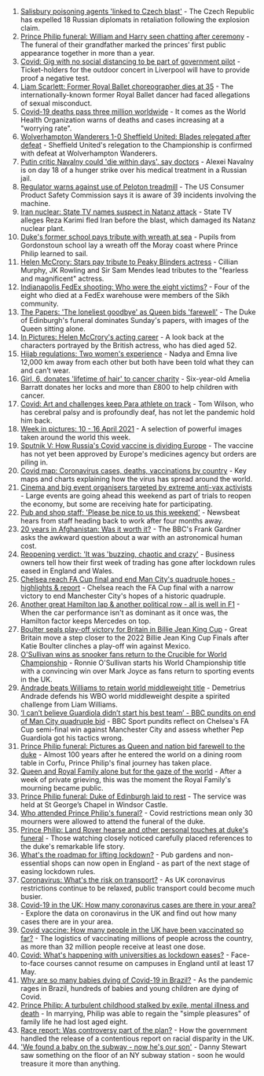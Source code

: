 1. [Salisbury poisoning agents 'linked to Czech blast'](https://www.bbc.co.uk/news/uk-56790053) - The Czech Republic has expelled 18 Russian diplomats in retaliation following the explosion claim.
2. [Prince Philip funeral: William and Harry seen chatting after ceremony](https://www.bbc.co.uk/news/uk-56788998) - The funeral of their grandfather marked the princes’ first public appearance together in more than a year.
3. [Covid: Gig with no social distancing to be part of government pilot](https://www.bbc.co.uk/news/uk-56789454) - Ticket-holders for the outdoor concert in Liverpool will have to provide proof a negative test.
4. [Liam Scarlett: Former Royal Ballet choreographer dies at 35](https://www.bbc.co.uk/news/entertainment-arts-56765157) - The internationally-known former Royal Ballet dancer had faced allegations of sexual misconduct.
5. [Covid-19 deaths pass three million worldwide](https://www.bbc.co.uk/news/world-56783878) - It comes as the World Health Organization warns of deaths and cases increasing at a "worrying rate".
6. [Wolverhampton Wanderers 1-0 Sheffield United: Blades relegated after defeat](https://www.bbc.co.uk/sport/football/56699182) - Sheffield United's relegation to the Championship is confirmed with defeat at Wolverhampton Wanderers.
7. [Putin critic Navalny could 'die within days', say doctors](https://www.bbc.co.uk/news/world-europe-56786266) - Alexei Navalny is on day 18 of a hunger strike over his medical treatment in a Russian jail.
8. [Regulator warns against use of Peloton treadmill](https://www.bbc.co.uk/news/world-us-canada-56790070) - The US Consumer Product Safety Commission says it is aware of 39 incidents involving the machine.
9. [Iran nuclear: State TV names suspect in Natanz attack](https://www.bbc.co.uk/news/world-middle-east-56786263) - State TV alleges Reza Karimi fled Iran before the blast, which damaged its Natanz nuclear plant.
10. [Duke's former school pays tribute with wreath at sea](https://www.bbc.co.uk/news/uk-scotland-56787190) - Pupils from Gordonstoun school lay a wreath off the Moray coast where Prince Philip learned to sail.
11. [Helen McCrory: Stars pay tribute to Peaky Blinders actress](https://www.bbc.co.uk/news/entertainment-arts-56785283) - Cillian Murphy, JK Rowling and Sir Sam Mendes lead tributes to the "fearless and magnificent" actress.
12. [Indianapolis FedEx shooting: Who were the eight victims?](https://www.bbc.co.uk/news/world-us-canada-56789254) - Four of the eight who died at a FedEx warehouse were members of the Sikh community.
13. [The Papers: 'The loneliest goodbye' as Queen bids 'farewell'](https://www.bbc.co.uk/news/blogs-the-papers-56790040) - The Duke of Edinburgh's funeral dominates Sunday's papers, with images of the Queen sitting alone.
14. [In Pictures: Helen McCrory's acting career](https://www.bbc.co.uk/news/entertainment-arts-56779389) - A look back at the characters portrayed by the British actress, who has died aged 52.
15. [Hijab regulations: Two women's experience](https://www.bbc.co.uk/news/world-56773815) - Nadya and Emna live 12,000 km away from each other but both have been told what they can and can’t wear.
16. [Girl, 6, donates 'lifetime of hair' to cancer charity](https://www.bbc.co.uk/news/uk-england-gloucestershire-56771062) - Six-year-old Amelia Barratt donates her locks and more than £800 to help children with cancer.
17. [Covid: Art and challenges keep Para athlete on track](https://www.bbc.co.uk/news/uk-56773744) - Tom Wilson, who has cerebral palsy and is profoundly deaf, has not let the pandemic hold him back.
18. [Week in pictures: 10 - 16 April 2021](https://www.bbc.co.uk/news/in-pictures-56759689) - A selection of powerful images taken around the world this week.
19. [Sputnik V: How Russia's Covid vaccine is dividing Europe](https://www.bbc.co.uk/news/world-europe-56735931) - The vaccine has not yet been approved by Europe's medicines agency but orders are piling in.
20. [Covid map: Coronavirus cases, deaths, vaccinations by country](https://www.bbc.co.uk/news/world-51235105) - Key maps and charts explaining how the virus has spread around the world.
21. [Cinema and big event organisers targeted by extreme anti-vax activists](https://www.bbc.co.uk/news/blogs-trending-56772902) - Large events are going ahead this weekend as part of trials to reopen the economy, but some are receiving hate for participating.
22. [Pub and shop staff: 'Please be nice to us this weekend'](https://www.bbc.co.uk/news/newsbeat-56775186) - Newsbeat hears from staff heading back to work after four months away.
23. [20 years in Afghanistan: Was it worth it?](https://www.bbc.co.uk/news/world-asia-56770570) - The BBC's Frank Gardner asks the awkward question about a war with an astronomical human cost.
24. [Reopening verdict: 'It was 'buzzing, chaotic and crazy'](https://www.bbc.co.uk/news/business-56760866) - Business owners tell how their first week of trading has gone after lockdown rules eased in England and Wales.
25. [Chelsea reach FA Cup final and end Man City's quadruple hopes - highlights & report](https://www.bbc.co.uk/sport/football/56725442) - Chelsea reach the FA Cup final with a narrow victory to end Manchester City's hopes of a historic quadruple.
26. [Another great Hamilton lap & another political row - all is well in F1](https://www.bbc.co.uk/sport/formula1/56787357) - When the car performance isn't as dominant as it once was, the Hamilton factor keeps Mercedes on top.
27. [Boulter seals play-off victory for Britain in Billie Jean King Cup](https://www.bbc.co.uk/sport/tennis/56751714) - Great Britain move a step closer to the 2022 Billie Jean King Cup Finals after Katie Boulter clinches a play-off win against Mexico.
28. [O'Sullivan wins as snooker fans return to the Crucible for World Championship](https://www.bbc.co.uk/sport/snooker/56785883) - Ronnie O'Sullivan starts his World Championship title with a convincing win over Mark Joyce as fans return to sporting events in the UK.
29. [Andrade beats Williams to retain world middleweight title](https://www.bbc.co.uk/sport/boxing/56771906) - Demetrius Andrade defends his WBO world middleweight despite a spirited challenge from Liam Williams.
30. [‘I can’t believe Guardiola didn’t start his best team’ - BBC pundits on end of Man City quadruple bid](https://www.bbc.co.uk/sport/football/56789374) - BBC Sport pundits reflect on Chelsea's FA Cup semi-final win against Manchester City and assess whether Pep Guardiola got his tactics wrong.
31. [Prince Philip funeral: Pictures as Queen and nation bid farewell to the duke](https://www.bbc.co.uk/news/in-pictures-56779000) - Almost 100 years after he entered the world on a dining room table in Corfu, Prince Philip's final journey has taken place.
32. [Queen and Royal Family alone but for the gaze of the world](https://www.bbc.co.uk/news/uk-56788443) - After a week of private grieving, this was the moment the Royal Family's mourning became public.
33. [Prince Philip funeral: Duke of Edinburgh laid to rest](https://www.bbc.co.uk/news/uk-56788780) - The service was held at St George’s Chapel in Windsor Castle.
34. [Who attended Prince Philip's funeral?](https://www.bbc.co.uk/news/uk-56765468) - Covid restrictions mean only 30 mourners were allowed to attend the funeral of the duke.
35. [Prince Philip: Land Rover hearse and other personal touches at duke's funeral](https://www.bbc.co.uk/news/uk-56762822) - Those watching closely noticed carefully placed references to the duke's remarkable life story.
36. [What's the roadmap for lifting lockdown?](https://www.bbc.co.uk/news/explainers-52530518) - Pub gardens and non-essential shops can now open in England - as part of the next stage of easing lockdown rules.
37. [Coronavirus: What's the risk on transport?](https://www.bbc.co.uk/news/health-51736185) - As UK coronavirus restrictions continue to be relaxed, public transport could become much busier.
38. [Covid-19 in the UK: How many coronavirus cases are there in your area?](https://www.bbc.co.uk/news/uk-51768274) - Explore the data on coronavirus in the UK and find out how many cases there are in your area.
39. [Covid vaccine: How many people in the UK have been vaccinated so far?](https://www.bbc.co.uk/news/health-55274833) - The logistics of vaccinating millions of people across the country, as more than 32 million people receive at least one dose.
40. [Covid: What's happening with universities as lockdown eases?](https://www.bbc.co.uk/news/explainers-52753913) - Face-to-face courses cannot resume on campuses in England until at least 17 May.
41. [Why are so many babies dying of Covid-19 in Brazil?](https://www.bbc.co.uk/news/world-latin-america-56696907) - As the pandemic rages in Brazil, hundreds of babies and young children are dying of Covid.
42. [Prince Philip: A turbulent childhood stalked by exile, mental illness and death](https://www.bbc.co.uk/news/uk-56690270) - In marrying, Philip was able to regain the "simple pleasures" of family life he had lost aged eight.
43. [Race report: Was controversy part of the plan?](https://www.bbc.co.uk/news/uk-politics-56578839) - How the government handled the release of a contentious report on racial disparity in the UK.
44. ['We found a baby on the subway - now he's our son'](https://www.bbc.co.uk/news/stories-56409764) - Danny Stewart saw something on the floor of an NY subway station - soon he would treasure it more than anything.

